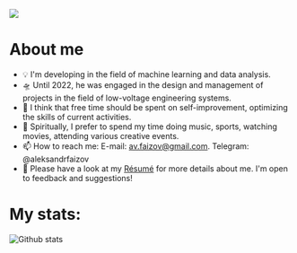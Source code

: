 ![](https://komarev.com/ghpvc/?username=ialeksfaizov&style=plastic&label=profile+views&color=orange)

# About me

- 💡 I'm developing in the field of machine learning and data analysis.
- 🛸 Until 2022, he was engaged in the design and management of projects in the field of low-voltage engineering systems.
- 🌱 I think that free time should be spent on self-improvement, optimizing the skills of current activities.
- 🌄 Spiritually, I prefer to spend my time doing music, sports, watching movies, attending various creative events.
- 📫 How to reach me: E-mail: av.faizov@gmail.com. Telegram: @aleksandrfaizov
- 📄  Please have a look at my [Résumé](https://github.com/ialeksfaizov/ialeksfaizov/blob/main/Phaizov_Aleksandr_CV.pdf) for more details about me. I'm open to feedback and suggestions!

# My stats: 
![Github stats](https://github-readme-stats.vercel.app/api?username=ialeksfaizov&show_icons=true&&hide=issues,contribs)
